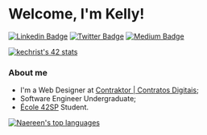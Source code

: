 # Welcome, I'm Kelly!

[![Linkedin Badge](https://img.shields.io/badge/LinkedIn-0077B5?style=for-the-badge&logo=linkedin&logoColor=white&link=https://www.linkedin.com/in/kedecastro/)](https://www.linkedin.com/in/kedecastro/)
[![Twitter Badge](https://img.shields.io/badge/Twitter-1DA1F2?style=for-the-badge&logo=twitter&logoColor=white&link=https://twitter.com/kedecastro)](https://twitter.com/kedecastro)
[![Medium Badge](https://img.shields.io/badge/Medium-12100E?style=for-the-badge&logo=medium&logoColor=white&link=https://medium.com/@kellydecastro)](https://medium.com/@kellydecastro)

[![kechrist's 42 stats](https://badge42.vercel.app/api/v2/cl1qxc8or001609ldtmr8o6eh/stats?cursusId=60&coalitionId=undefined)](https://42sp.org.br/)
### About me
- I'm a Web Designer at [Contraktor | Contratos Digitais](https://contraktor.com.br/);
- Software Engineer Undergraduate;
- [École 42SP](https://42sp.org.br) Student.

[![Naereen's top languages](https://github-readme-stats.vercel.app/api/top-langs/?username=kedecastro&layout=compact&langs_count=7&theme=dracula)](https://github.com/kedecastro/github-readme-stats)

